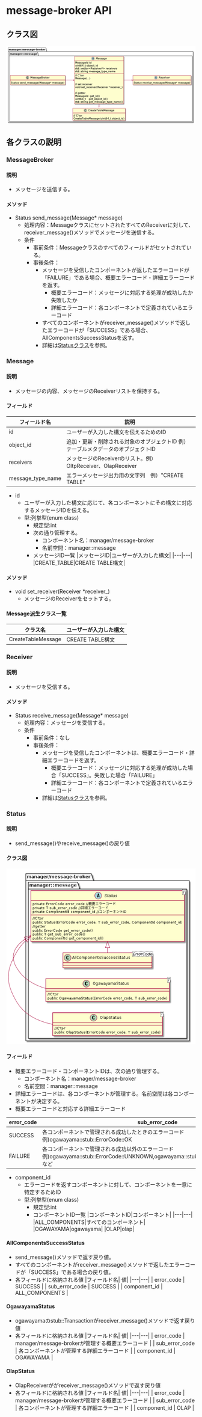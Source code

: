 # message-broker API
## クラス図
![](img/out/Command_detail/Command_detail.png)

## 各クラスの説明
### MessageBroker
#### 説明
* メッセージを送信する。
#### メソッド
* Status send_message(Message* message)
  * 処理内容：MessageクラスにセットされたすべてのReceiverに対して、receiver_message()メソッドでメッセージを送信する。
  * 条件
    * 事前条件：Messageクラスのすべてのフィールドがセットされている。
    * 事後条件：
      * メッセージを受信したコンポーネントが返したエラーコードが「FAILURE」である場合、概要エラーコード・詳細エラーコードを返す。
        * 概要エラーコード：メッセージに対応する処理が成功したか失敗したか
        * 詳細エラーコード：各コンポーネントで定義されているエラーコード
      * すべてのコンポーネントがreceiver_message()メソッドで返したエラーコードが「SUCCESS」である場合、AllComponentsSuccessStatusを返す。
      * 詳細は[Statusクラス](#statusクラス)を参照。

### Message
#### 説明
* メッセージの内容、メッセージのReceiverリストを保持する。

#### フィールド
|フィールド名|説明|
|---|---|
|id|ユーザーが入力した構文を伝えるためのID|
|object_id|追加・更新・削除される対象のオブジェクトID 例）テーブルメタデータのオブジェクトID|
|receivers|メッセージのReceiverのリスト。例）OltpReceiver、OlapReceiver|
|message_type_name|エラーメッセージ出力用の文字列　例）"CREATE TABLE"|

* id
  * ユーザーが入力した構文に応じて、各コンポーネントにその構文に対応するメッセージIDを伝える。
  * 型:列挙型(enum class)
    * 規定型:int
    * 次の通り管理する。
      * コンポーネント名：manager/message-broker
      * 名前空間：manager::message 
    * メッセージID一覧
      |メッセージID|ユーザーが入力した構文|
      |---|---|
      |CREATE_TABLE|CREATE TABLE構文|

#### メソッド
* void set_receiver(Receiver *receiver_)
  * メッセージのReceiverをセットする。

#### Message派生クラス一覧

|クラス名|ユーザーが入力した構文|
|---|---|
|CreateTableMessage|CREATE TABLE構文|

### Receiver
#### 説明
* メッセージを受信する。
#### メソッド
* Status receive_message(Message* message)
  * 処理内容：メッセージを受信する。
  * 条件
    * 事前条件：なし
    * 事後条件：
      * メッセージを受信したコンポーネントは、概要エラーコード・詳細エラーコードを返す。
        * 概要エラーコード：メッセージに対応する処理が成功した場合「SUCCESS」。失敗した場合「FAILURE」
        * 詳細エラーコード：各コンポーネントで定義されているエラーコード
      * 詳細は[Statusクラス](#statusクラス)を参照。

### Status
#### 説明
* send_message()やreceive_message()の戻り値

#### クラス図
  ![](img/out/Status/Status.png)

#### フィールド
* 概要エラーコード・コンポーネントIDは、次の通り管理する。
  * コンポーネント名：manager/message-broker
  * 名前空間：manager::message  
* 詳細エラーコードは、各コンポーネントが管理する。名前空間は各コンポーネントが決定する。
* 概要エラーコードと対応する詳細エラーコード

|error_code|sub_error_code|
|---|---|
|SUCCESS|各コンポーネントで管理される成功したときのエラーコード 例)ogawayama::stub::ErrorCode::OK|
|FAILURE|各コンポーネントで管理される成功以外のエラーコード 例)ogawayama::stub::ErrorCode::UNKNOWN,ogawayama::stub::ErrorCode::SERVER_FAILUREなど|

* component_id
  * エラーコードを返すコンポーネントに対して、コンポーネントを一意に特定するためID
  * 型:列挙型(enum class)
    * 規定型:int
    * コンポーネントID一覧
      |コンポーネントID|コンポーネント|
      |---|---|
      |ALL_COMPONENTS|すべてのコンポーネント|
      |OGAWAYAMA|ogawayama|
      |OLAP|olap|

#### AllComponentsSuccessStatus
* send_message()メソッドで返す戻り値。
* すべてのコンポーネントがreceiver_message()メソッドで返したエラーコードが「SUCCESS」である場合の戻り値。
* 各フィールドに格納される値
  |フィールド名| 値|
  |---|---|
  | error_code | SUCCESS | 
  | sub_error_code | SUCCESS |
  | component_id |  ALL_COMPONENTS |

#### OgawayamaStatus
* ogawayamaのstub::Transactionがreceiver_message()メソッドで返す戻り値
* 各フィールドに格納される値
  |フィールド名| 値|
  |---|---|
  | error_code | manager/message-brokerが管理する概要エラーコード | 
  | sub_error_code | 各コンポーネントが管理する詳細エラーコード |
  | component_id |  OGAWAYAMA |

#### OlapStatus
* OlapReceiverががreceiver_message()メソッドで返す戻り値
* 各フィールドに格納される値
  |フィールド名| 値|
  |---|---|
  | error_code | manager/message-brokerが管理する概要エラーコード | 
  | sub_error_code | 各コンポーネントが管理する詳細エラーコード |
  | component_id |  OLAP |
